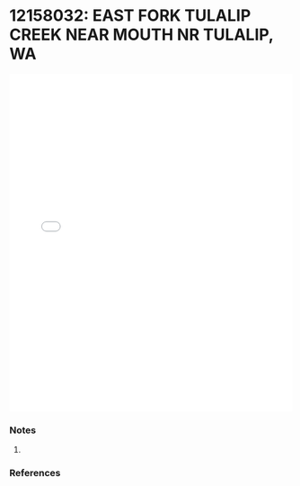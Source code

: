 # 12158032: EAST FORK TULALIP CREEK NEAR MOUTH NR TULALIP, WA

<iframe src="/distribution_estimation/_static/stations/12158032_fdc.html" width="100%" height="600" frameborder="0"></iframe>

### Notes
1. 

### References

